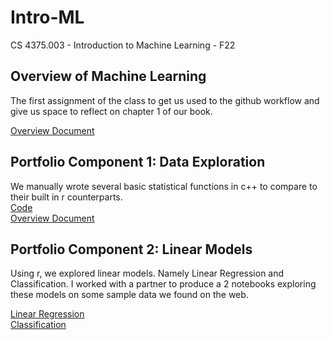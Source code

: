 # Intro-ML
CS 4375.003 - Introduction to Machine Learning - F22

## Overview of Machine Learning 
The first assignment of the class to get us used to the github workflow and give us space to reflect on chapter 1 of our book. 

[Overview Document](Overview_of_ML.pdf)

## Portfolio Component 1: Data Exploration
We manually wrote several basic statistical functions in c++ to compare to their built in r counterparts.  
[Code](/Data_Exploration_Boston/Data_Exploration_Boston.cpp)  
[Overview Document](/Data_Exploration_Boston/Data_Exploration_Boston.pdf)

## Portfolio Component 2: Linear Models
Using r, we explored linear models. Namely Linear Regression and Classification. I worked with a partner to produce a 2 notebooks exploring these models on some sample data we found on the web.

[Linear Regression](/Linear%20Models/Linear-Regression/Accelerometer_Linear_Regression.pdf)  
[Classification](/Linear%20Models/Classification/Classification.pdf)